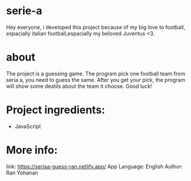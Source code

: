 # serie-a
Hey everyone, i developed this project because of my big love to football, espacially italian football,espacially my beloved Juventus <3.

# about
The project is a guessing game.
The program pick one football team from seria a, you need to guess the same.
After you get your pick, the program will show some deatils about the team it choose.
Good luck!

# Project ingredients:
- JavaScript

# More info:
link: https://seriaa-guess-ran.netlify.app/
App Language: English
Author: Ran Yohanan
